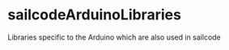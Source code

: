 sailcodeArduinoLibraries
========================

Libraries specific to the Arduino which are also used in sailcode